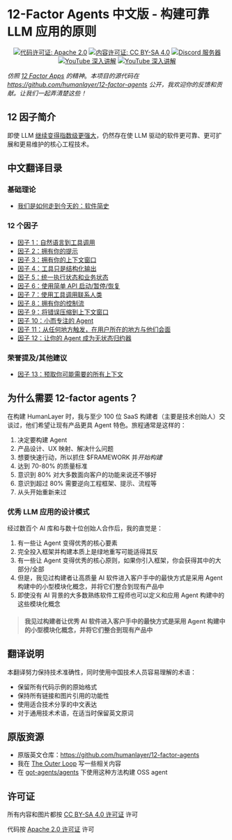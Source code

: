 # 12-Factor Agents 中文版 - 构建可靠 LLM 应用的原则

<div align="center">
<a href="https://www.apache.org/licenses/LICENSE-2.0">
        <img src="https://img.shields.io/badge/Code-Apache%202.0-blue.svg" alt="代码许可证: Apache 2.0"></a>
<a href="https://creativecommons.org/licenses/by-sa/4.0/">
        <img src="https://img.shields.io/badge/Content-CC%20BY--SA%204.0-lightgrey.svg" alt="内容许可证: CC BY-SA 4.0"></a>
<a href="https://humanlayer.dev/discord">
    <img src="https://img.shields.io/badge/chat-discord-5865F2" alt="Discord 服务器"></a>
<a href="https://www.youtube.com/watch?v=8kMaTybvDUw">
    <img src="https://img.shields.io/badge/aidotengineer-conf_talk_(17m)-white" alt="YouTube 深入讲解"></a>
<a href="https://www.youtube.com/watch?v=yxJDyQ8v6P0">
    <img src="https://img.shields.io/badge/youtube-deep_dive-crimson" alt="YouTube 深入讲解"></a>
</div>

<p></p>

*仿照 [12 Factor Apps](https://12factor.net/) 的精神*。*本项目的源代码在 https://github.com/humanlayer/12-factor-agents 公开，我欢迎你的反馈和贡献。让我们一起弄清楚这些！*

## 12 因子简介

即使 LLM [继续变得指数级更强大](https://github.com/humanlayer/12-factor-agents/blob/main/content/factor-10-small-focused-agents.md#what-if-llms-get-smarter)，仍然存在使 LLM 驱动的软件更可靠、更可扩展和更易维护的核心工程技术。

## 中文翻译目录

### 基础理论
- [我们是如何走到今天的：软件简史](./content/brief-history-of-software-zh.md)

### 12 个因子

- [因子 1：自然语言到工具调用](./content/factor-01-natural-language-to-tool-calls-zh.md)
- [因子 2：拥有你的提示](./content/factor-02-own-your-prompts-zh.md)
- [因子 3：拥有你的上下文窗口](./content/factor-03-own-your-context-window-zh.md)
- [因子 4：工具只是结构化输出](./content/factor-04-tools-are-structured-outputs-zh.md)
- [因子 5：统一执行状态和业务状态](./content/factor-05-unify-execution-state-zh.md)
- [因子 6：使用简单 API 启动/暂停/恢复](./content/factor-06-launch-pause-resume-zh.md)
- [因子 7：使用工具调用联系人类](./content/factor-07-contact-humans-with-tools-zh.md)
- [因子 8：拥有你的控制流](./content/factor-08-own-your-control-flow-zh.md)
- [因子 9：将错误压缩到上下文窗口](./content/factor-09-compact-errors-zh.md)
- [因子 10：小而专注的 Agent](./content/factor-10-small-focused-agents-zh.md)
- [因子 11：从任何地方触发，在用户所在的地方与他们会面](./content/factor-11-trigger-from-anywhere-zh.md)
- [因子 12：让你的 Agent 成为无状态归约器](./content/factor-12-stateless-reducer-zh.md)

### 荣誉提及/其他建议
- [因子 13：预取你可能需要的所有上下文](./content/appendix-13-pre-fetch-zh.md)

## 为什么需要 12-factor agents？

在构建 HumanLayer 时，我与至少 100 位 SaaS 构建者（主要是技术创始人）交谈过，他们希望让现有产品更具 Agent 特色。旅程通常是这样的：

1. 决定要构建 Agent
2. 产品设计、UX 映射、解决什么问题
3. 想要快速行动，所以抓住 $FRAMEWORK 并*开始构建*
4. 达到 70-80% 的质量标准
5. 意识到 80% 对大多数面向客户的功能来说还不够好
6. 意识到超过 80% 需要逆向工程框架、提示、流程等
7. 从头开始重新来过

### 优秀 LLM 应用的设计模式

经过数百个 AI 库和与数十位创始人合作后，我的直觉是：

1. 有一些让 Agent 变得优秀的核心要素
2. 完全投入框架并构建本质上是绿地重写可能适得其反
3. 有一些让 Agent 变得优秀的核心原则，如果你引入框架，你会获得其中的大部分/全部
4. 但是，我见过构建者让高质量 AI 软件进入客户手中的最快方式是采用 Agent 构建中的小型模块化概念，并将它们整合到现有产品中
5. 即使没有 AI 背景的大多数熟练软件工程师也可以定义和应用 Agent 构建中的这些模块化概念

> #### 我见过构建者让优秀 AI 软件进入客户手中的最快方式是采用 Agent 构建中的小型模块化概念，并将它们整合到现有产品中

## 翻译说明

本翻译努力保持技术准确性，同时使用中国技术人员容易理解的术语：

- 保留所有代码示例的原始格式
- 保持所有链接和图片引用的功能性
- 使用适合技术分享的中文表达
- 对于通用技术术语，在适当时保留英文原词

## 原版资源

- 原版英文仓库：https://github.com/humanlayer/12-factor-agents
- 我在 [The Outer Loop](https://theouterloop.substack.com) 写一些相关内容
- 在 [got-agents/agents](https://github.com/got-agents/agents) 下使用这种方法构建 OSS agent

## 许可证

所有内容和图片都按 <a href="https://creativecommons.org/licenses/by-sa/4.0/">CC BY-SA 4.0 许可证</a> 许可

代码按 <a href="https://www.apache.org/licenses/LICENSE-2.0">Apache 2.0 许可证</a> 许可